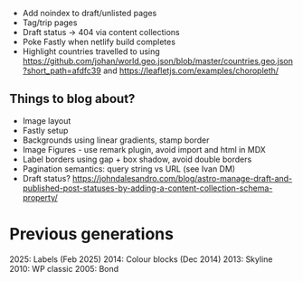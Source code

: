 - Add noindex to draft/unlisted pages
- Tag/trip pages
- Draft status -> 404 via content collections
- Poke Fastly when netlify build completes
- Highlight countries travelled to using https://github.com/johan/world.geo.json/blob/master/countries.geo.json?short_path=afdfc39 and https://leafletjs.com/examples/choropleth/


## Things to blog about?

- Image layout
- Fastly setup
- Backgrounds using linear gradients, stamp border
- Image Figures - use remark plugin, avoid import and html in MDX
- Label borders using gap + box shadow, avoid double borders
- Pagination semantics: query string vs URL (see Ivan DM)
- Draft status? https://johndalesandro.com/blog/astro-manage-draft-and-published-post-statuses-by-adding-a-content-collection-schema-property/


# Previous generations

2025: Labels (Feb 2025)
2014: Colour blocks (Dec 2014)
2013: Skyline
2010: WP classic
2005: Bond
